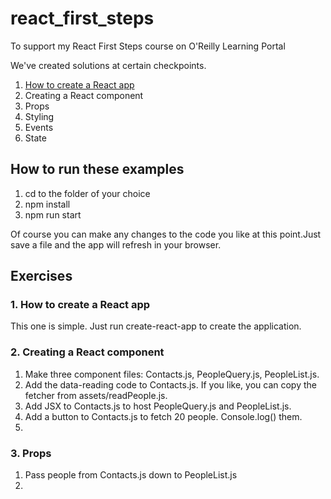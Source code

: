 # react_first_steps
To support my React First Steps course on O'Reilly Learning Portal

We've created solutions at certain checkpoints. 
1. [How to create a React app](01_how_to_create_a_react_app)
2. Creating a React component
3. Props
4. Styling
5. Events
6. State

## How to run these examples
1. cd to the folder of your choice
3. npm install
4. npm run start

Of course you can make any changes to the code you like at this point.Just save a file and the app will refresh in your browser.

## Exercises

### 1. How to create a React app
This one is simple. Just run create-react-app to create the application.

### 2. Creating a React component
1. Make three component files: Contacts.js, PeopleQuery.js, PeopleList.js.
2. Add the data-reading code to Contacts.js. If you like, you can copy the fetcher from assets/readPeople.js.
3. Add JSX to Contacts.js to host PeopleQuery.js and PeopleList.js.
4. Add a button to Contacts.js to fetch 20 people. Console.log() them.
5. 

### 3. Props
1. Pass people from Contacts.js down to PeopleList.js
2. 